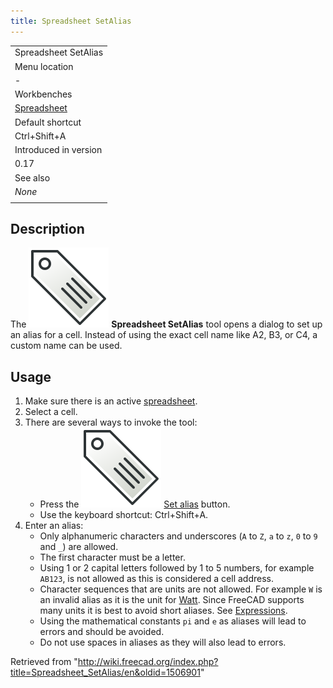 ```yaml
---
title: Spreadsheet SetAlias
---
```


|                                                               |
| ------------------------------------------------------------- |
| Spreadsheet SetAlias                                          |
| Menu location                                                 |
| -                                                             |
| Workbenches                                                   |
| [Spreadsheet](/Spreadsheet_Workbench "Spreadsheet Workbench") |
| Default shortcut                                              |
| Ctrl+Shift+A                                                  |
| Introduced in version                                         |
| 0.17                                                          |
| See also                                                      |
| _None_                                                        |
|                                                               |

## Description

The ![](/src/assets/images/Spreadsheet_SetAlias.svg) **Spreadsheet SetAlias** tool opens a dialog to set up an alias for a cell. Instead of using the exact cell name like A2, B3, or C4, a custom name can be used.

## Usage

1. Make sure there is an active [spreadsheet](/Spreadsheet_CreateSheet "Spreadsheet CreateSheet").
2. Select a cell.
3. There are several ways to invoke the tool:
   - Press the ![](/src/assets/images/Spreadsheet_SetAlias.svg) [Set alias](/Spreadsheet_SetAlias "Spreadsheet SetAlias") button.
   - Use the keyboard shortcut: Ctrl+Shift+A.
4. Enter an alias:
   - Only alphanumeric characters and underscores (`A` to `Z`, `a` to `z`, `0` to `9` and `_`) are allowed.
   - The first character must be a letter.
   - Using 1 or 2 capital letters followed by 1 to 5 numbers, for example `AB123`, is not allowed as this is considered a cell address.
   - Character sequences that are units are not allowed. For example `W` is an invalid alias as it is the unit for [Watt](https://en.wikipedia.org/wiki/Watt). Since FreeCAD supports many units it is best to avoid short aliases. See [Expressions](/Expressions#Units "Expressions").
   - Using the mathematical constants `pi` and `e` as aliases will lead to errors and should be avoided.
   - Do not use spaces in aliases as they will also lead to errors.

Retrieved from "<http://wiki.freecad.org/index.php?title=Spreadsheet_SetAlias/en&oldid=1506901>"
